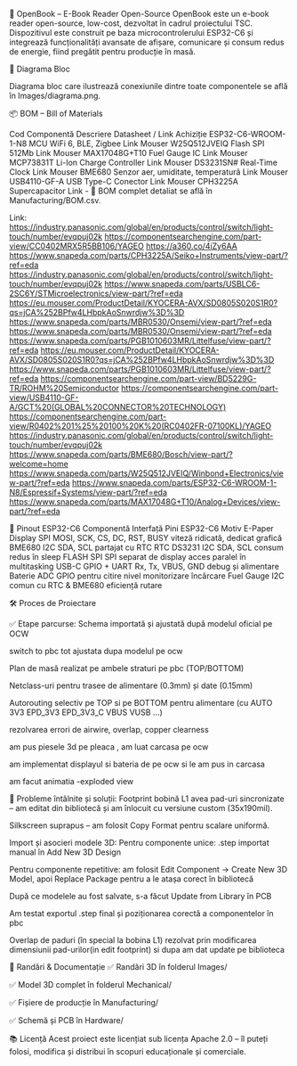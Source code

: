 📖 OpenBook – E-Book Reader Open-Source
OpenBook este un e-book reader open-source, low-cost, dezvoltat în cadrul proiectului TSC. Dispozitivul este construit pe baza microcontrolerului ESP32-C6 și integrează funcționalități avansate de afișare, comunicare și consum redus de energie, fiind pregătit pentru producție în masă.

🧩 Diagrama Bloc

Diagrama bloc care ilustrează conexiunile dintre toate componentele se află în Images/diagrama.png.


📦 BOM – Bill of Materials

Cod Componentă	Descriere	Datasheet / Link	Achiziție
ESP32-C6-WROOM-1-N8	MCU WiFi 6, BLE, Zigbee	Link	Mouser
W25Q512JVEIQ	Flash SPI 512Mb	Link	Mouser
MAX17048G+T10	Fuel Gauge IC	Link	Mouser
MCP73831T	Li-Ion Charge Controller	Link	Mouser
DS3231SN#	Real-Time Clock	Link	Mouser
BME680	Senzor aer, umiditate, temperatură	Link	Mouser
USB4110-GF-A	USB Type-C Conector	Link	Mouser
CPH3225A	Supercapacitor	Link	-
📁 BOM complet detaliat se află în Manufacturing/BOM.csv.

Link:
https://industry.panasonic.com/global/en/products/control/switch/light-touch/number/evqpuj02k
https://componentsearchengine.com/part-view/CC0402MRX5R5BB106/YAGEO
https://a360.co/4iZy6AA
https://www.snapeda.com/parts/CPH3225A/Seiko+Instruments/view-part/?ref=eda
https://industry.panasonic.com/global/en/products/control/switch/light-touch/number/evqpuj02k
https://www.snapeda.com/parts/USBLC6-2SC6Y/STMicroelectronics/view-part/?ref=eda
https://eu.mouser.com/ProductDetail/KYOCERA-AVX/SD0805S020S1R0?qs=jCA%252BPfw4LHbpkAoSnwrdjw%3D%3D
https://www.snapeda.com/parts/MBR0530/Onsemi/view-part/?ref=eda
https://www.snapeda.com/parts/MBR0530/Onsemi/view-part/?ref=eda
https://www.snapeda.com/parts/PGB1010603MR/Littelfuse/view-part/?ref=eda
https://eu.mouser.com/ProductDetail/KYOCERA-AVX/SD0805S020S1R0?qs=jCA%252BPfw4LHbpkAoSnwrdjw%3D%3D
https://www.snapeda.com/parts/PGB1010603MR/Littelfuse/view-part/?ref=eda
https://componentsearchengine.com/part-view/BD5229G-TR/ROHM%20Semiconductor
https://componentsearchengine.com/part-view/USB4110-GF-A/GCT%20(GLOBAL%20CONNECTOR%20TECHNOLOGY)
https://componentsearchengine.com/part-view/R0402%201%25%20100%20K%20(RC0402FR-07100KL)/YAGEO
https://industry.panasonic.com/global/en/products/control/switch/light-touch/number/evqpuj02k
https://www.snapeda.com/parts/BME680/Bosch/view-part/?welcome=home
https://www.snapeda.com/parts/W25Q512JVEIQ/Winbond+Electronics/view-part/?ref=eda
https://www.snapeda.com/parts/ESP32-C6-WROOM-1-N8/Espressif+Systems/view-part/?ref=eda
https://www.snapeda.com/parts/MAX17048G+T10/Analog+Devices/view-part/?ref=eda

📌 Pinout ESP32-C6
Componentă	Interfață	Pini ESP32-C6	Motiv
E-Paper Display	SPI	MOSI, SCK, CS, DC, RST, BUSY	viteză ridicată, dedicat grafică
BME680	I2C	SDA, SCL	partajat cu RTC
RTC DS3231	I2C	SDA, SCL	consum redus în sleep
FLASH SPI	SPI	separat de display	acces paralel în multitasking
USB-C	GPIO + UART	Rx, Tx, VBUS, GND	debug și alimentare
Baterie	ADC	GPIO pentru citire nivel	monitorizare încărcare
Fuel Gauge	I2C	comun cu RTC & BME680	eficiență rutare

🛠️ Proces de Proiectare

✅ Etape parcurse:
Schema importată și ajustată după modelul oficial pe OCW

switch to pbc tot ajustata dupa modelul pe ocw

Plan de masă realizat pe ambele straturi pe pbc (TOP/BOTTOM)

Netclass-uri pentru trasee de alimentare (0.3mm) și date (0.15mm)

Autorouting selectiv pe TOP si pe BOTTOM pentru alimentare (cu AUTO 3V3 EPD_3V3 EPD_3V3_C VBUS VUSB ...)

rezolvarea errori de airwire, overlap, copper clearness

am pus piesele 3d pe pleaca , am luat carcasa pe ocw 

am implementat displayul si bateria de pe ocw si le am pus in carcasa 
 
am facut animatia -exploded  view 

🧩 Probleme întâlnite și soluții:
Footprint bobină L1 avea pad-uri sincronizate – am editat din bibliotecă și am înlocuit cu versiune custom (35x190mil).

Silkscreen suprapus – am folosit Copy Format pentru scalare uniformă.

Import și asocieri modele 3D:
Pentru componente unice: .step importat manual în Add New 3D Design

Pentru componente repetitive: am folosit Edit Component → Create New 3D Model, apoi Replace Package pentru a le atașa corect în bibliotecă

După ce modelele au fost salvate, s-a făcut Update from Library în PCB

Am testat exportul .step final și poziționarea corectă a componentelor în pbc

Overlap de paduri (în special la bobina L1) rezolvat prin modificarea dimensiunii pad-urilor(in edit footprint) si dupa am dat update pe biblioteca 



📸 Randări & Documentație
✅ Randări 3D în folderul Images/

✅ Model 3D complet în folderul Mechanical/

✅ Fișiere de producție în Manufacturing/

✅ Schemă și PCB în Hardware/

📚 Licență
Acest proiect este licențiat sub licența Apache 2.0 – îl puteți folosi, modifica și distribui în scopuri educaționale și comerciale.

